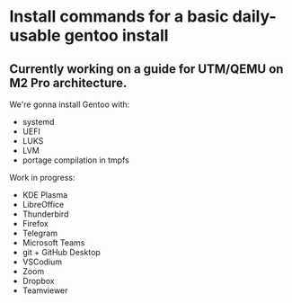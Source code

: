 # Install commands for a basic daily-usable gentoo install 

## Currently working on a guide for UTM/QEMU on M2 Pro architecture.

We're gonna install Gentoo with:
- systemd
- UEFI
- LUKS
- LVM
- portage compilation in tmpfs

Work in progress:
- KDE Plasma
- LibreOffice
- Thunderbird
- Firefox
- Telegram
- Microsoft Teams
- git + GitHub Desktop
- VSCodium
- Zoom
- Dropbox
- Teamviewer
